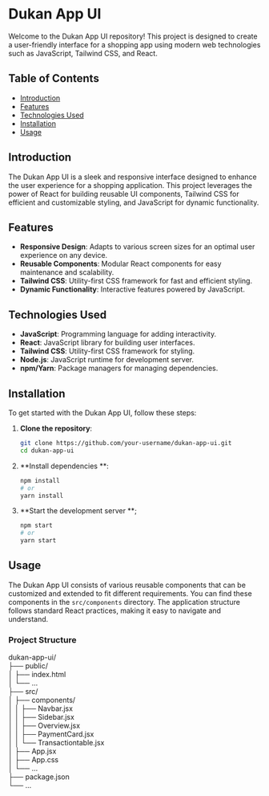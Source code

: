 # Dukan App UI

Welcome to the Dukan App UI repository! This project is designed to create a user-friendly interface for a shopping app using modern web technologies such as JavaScript, Tailwind CSS, and React.

## Table of Contents

- [Introduction](#introduction)
- [Features](#features)
- [Technologies Used](#technologies-used)
- [Installation](#installation)
- [Usage](#usage)

## Introduction

The Dukan App UI is a sleek and responsive interface designed to enhance the user experience for a shopping application. This project leverages the power of React for building reusable UI components, Tailwind CSS for efficient and customizable styling, and JavaScript for dynamic functionality.

## Features

- **Responsive Design**: Adapts to various screen sizes for an optimal user experience on any device.
- **Reusable Components**: Modular React components for easy maintenance and scalability.
- **Tailwind CSS**: Utility-first CSS framework for fast and efficient styling.
- **Dynamic Functionality**: Interactive features powered by JavaScript.

## Technologies Used

- **JavaScript**: Programming language for adding interactivity.
- **React**: JavaScript library for building user interfaces.
- **Tailwind CSS**: Utility-first CSS framework for styling.
- **Node.js**: JavaScript runtime for development server.
- **npm/Yarn**: Package managers for managing dependencies.

## Installation

To get started with the Dukan App UI, follow these steps:

1. **Clone the repository**:
   ```sh
   git clone https://github.com/your-username/dukan-app-ui.git
   cd dukan-app-ui
2. **Install dependencies **:
   ```sh
   npm install
   # or
   yarn install
4. **Start the development server **;
   ```sh
   npm start
   # or
   yarn start

## Usage

The Dukan App UI consists of various reusable components that can be customized and extended to fit different requirements. You can find these components in the `src/components` directory. The application structure follows standard React practices, making it easy to navigate and understand.

### Project Structure

dukan-app-ui/ <br>
├── public/ <br>
│   ├── index.html <br>
│   └── ... <br>
├── src/ <br>
│   ├── components/ <br>
│   │   ├── Navbar.jsx <br>
│   │   ├── Sidebar.jsx <br>
│   │   ├── Overview.jsx <br>
│   │   ├── PaymentCard.jsx <br>
│   │   └── Transactiontable.jsx <br>
│   ├── App.jsx <br>
│   ├── App.css <br>
│   └── ... <br>
├── package.json <br>
└── ... <br>



